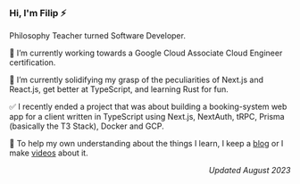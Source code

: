 ### Hi, I'm Filip ⚡

Philosophy Teacher turned Software Developer.

🔭 I’m currently working towards a Google Cloud Associate Cloud Engineer certification.

🌱 I’m currently solidifying my grasp of the peculiarities of Next.js and React.js, get better at TypeScript, and learning Rust for fun. 

✅ I recently ended a project that was about building a booking-system web app for a client written in TypeScript using Next.js, NextAuth, tRPC, Prisma (basically the T3 Stack), Docker and GCP. 

🤔 To help my own understanding about the things I learn, I keep a [blog](https://www.filipniklas.com/#/blog) or I make [videos](https://www.youtube.com/channel/UCucr6RJk-jCqVYWtxJQ-2Ag) about it. 

_<p align="right">Updated August 2023</p>_
<!--
**Firgrep/Firgrep** is a ✨ _special_ ✨ repository because its `README.md` (this file) appears on your GitHub profile.

Here are some ideas to get you started:

- 🔭 I’m currently working on ...
- 🌱 I’m currently learning ...
- 👯 I’m looking to collaborate on ...
- 🤔 I’m looking for help with ...
- 💬 Ask me about ...
- 📫 How to reach me: ...
- 😄 Pronouns: ...
- ⚡ Fun fact: ...
-->
